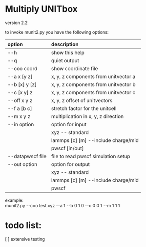 Multiply UNITbox
================
version 2.2

to invoke munit2.py you have the following options:    

option | description
:-------|:-------------
--h |                     show this help                           
--q |                    quiet output                             
--coo  coord |           show coordinate file                     
--a    x  [y   z] | x, y, z components from unitvector a     
--b   [x]  y  [z] | x, y, z components from unitvector b     
--c   [x   y]  z |  x, y, z components from unitvector c     
--off  x   y   z |  x, y, z offset of unitvectors            
--f    a  [b   c] | stretch factor for the unitcell          
--m    x   y   z |   multiplication in x, y, z direction      
--in   option |          option for input                         
                  |         xyz -- standard                        
                   |        lammps [c] [m] --include charge/mid    
                   |        pwscf [in/out]                         
--datapwscf file |       file to read pwscf simulation setup      
--out  option |          option for output                        
              |             xyz -- standard                        
              |             lammps [c] [m] --include charge/mid    
              |             pwscf                                  
                                                                  
example:                                                          
munit2.py --coo test.xyz --a 1 --b 0 1 0 --c 0 0 1 --m 1 1 1      


todo list:
==========
[ ] extensive testing
